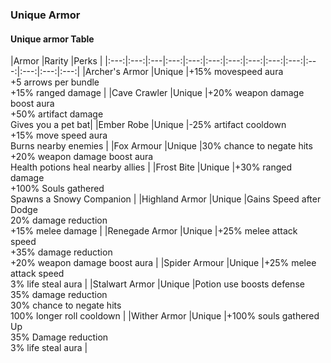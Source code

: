 ### Unique Armor

<div class='classTable wide'>

#### Unique armor Table

|Armor |Rarity |Perks |
|:---:|:---:|:---|:---:|:---:|:---:|:---:|:---:|:---:|:---:|:---:|:---:|:---:|:---:|
|Archer's Armor      |Unique |+15% movespeed aura <br> +5 arrows per bundle <br> +15% ranged damage |
|Cave Crawler        |Unique |+20% weapon damage boost aura <br> +50% artifact damage <br> Gives you a pet bat|
|Ember Robe          |Unique |-25% artifact cooldown <br> +15% move speed aura <br> Burns nearby enemies |
|Fox Armour          |Unique |30% chance to negate hits <br> +20% weapon damage boost aura <br> Health potions heal nearby allies |
|Frost Bite          |Unique |+30% ranged damage <br> +100% Souls gathered <br> Spawns a Snowy Companion |
|Highland Armor      |Unique |Gains Speed after Dodge <br> 20% damage reduction <br> +15% melee damage |
|Renegade Armor      |Unique |+25% melee attack speed <br> +35% damage reduction <br> +20% weapon damage boost aura |
|Spider Armour       |Unique |+25% melee attack speed <br> 3% life steal aura |
|Stalwart Armor      |Unique |Potion use boosts defense <br> 35% damage reduction <br> 30% chance to negate hits <br> 100% longer roll cooldown |
|Wither Armor        |Unique |+100% souls gathered Up <br> 35% Damage reduction <br> 3% life steal aura |

</div>

